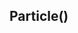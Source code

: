 <!-- Start D:\xampp\htdocs\jest\source\particle.js -->

## Particle()

<!-- End D:\xampp\htdocs\jest\source\particle.js -->
